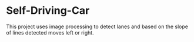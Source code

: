 # Self-Driving-Car
This project uses image processing to  detect lanes and based on the slope of lines detected  moves left or right.
